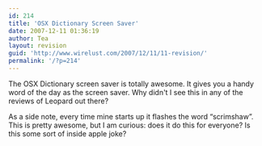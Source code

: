 ```yaml
---
id: 214
title: 'OSX Dictionary Screen Saver'
date: 2007-12-11 01:36:19
author: Tea
layout: revision
guid: 'http://www.wirelust.com/2007/12/11/11-revision/'
permalink: '/?p=214'
---
```


The OSX Dictionary screen saver is totally awesome. It gives you a handy word of the day as the screen saver. Why didn't I see this in any of the reviews of Leopard out there?

As a side note, every time mine starts up it flashes the word “scrimshaw”. This is pretty awesome, but I am curious: does it do this for everyone? Is this some sort of inside apple joke?
